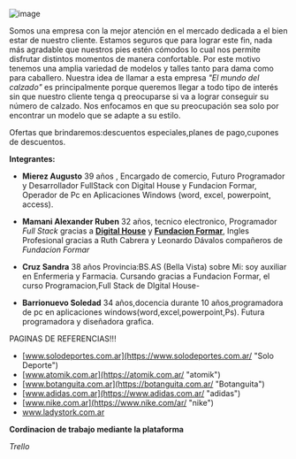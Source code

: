 ![image](https://user-images.githubusercontent.com/87153906/127256057-73a69a3a-4f0b-4aba-8e86-3ff3171d4069.png)


Somos una empresa con la mejor atención en el mercado dedicada a el bien estar de nuestro cliente. Estamos seguros que para lograr este fin, nada más agradable que nuestros pies estén cómodos lo cual nos permite disfrutar distintos momentos de manera confortable. Por este motivo tenemos una amplia variedad de modelos y talles tanto para dama como para caballero. Nuestra idea de llamar a esta empresa *"El mundo del calzado"*  es principalmente porque  queremos llegar a todo tipo de interés sin que nuestro cliente tenga q preocuparse si va a lograr conseguir su número de calzado. Nos enfocamos en que su preocupación sea solo por encontrar un modelo que se adapte a su estilo.

Ofertas que brindaremos:descuentos especiales,planes de pago,cupones de descuentos.


**Integrantes:**

- **Mierez  Augusto**
39 años , Encargado de comercio, Futuro Programador  y Desarrollador FullStack con  Digital House y Fundacion Formar, Operador de Pc en Aplicaciones Windows (word, excel, powerpoint, access).

- **Mamani Alexander Ruben**  32 años, tecnico electronico, Programador *Full Stack* gracias a **[Digital House](https://www.digitalhouse.com/ar "Digital House")** y **[Fundacion Formar](https://www.fundacionformar.net/ "Fundacion formar")**, Ingles Profesional gracias a Ruth Cabrera y Leonardo Dávalos compañeros de *Fundacion Formar*



- **Cruz Sandra**
38 años
Provincia:BS.AS (Bella Vista)
sobre Mi: soy auxiliar en Enfermeria y Farmacia.
 Cursando gracias a Fundacion Formar, el curso Programacion,Full Stack de DIgital House- 



- **Barrionuevo Soledad**
34 años,docencia durante 10 años,programadora de pc en aplicaciones windows(word,excel,powerpoint,Ps). Futura programadora y diseñadora grafica.

PAGINAS DE REFERENCIAS!!!

- [www.solodeportes.com.ar](https://www.solodeportes.com.ar/ "Solo Deporte")
- [www.atomik.com.ar](https://atomik.com.ar/ "atomik")
- [www.botanguita.com.ar](https://botanguita.com.ar/ "Botanguita")
- [www.adidas.com.ar](https://www.adidas.com.ar/ "adidas")
- [www.nike.com.ar](https://www.nike.com/ar/ "nike")
- www.ladystork.com.ar 

**Cordinacion de trabajo mediante la plataforma**

*Trello*

